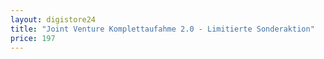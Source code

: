 ```yaml
---
layout: digistore24
title: "Joint Venture Komplettaufahme 2.0 - Limitierte Sonderaktion"
price: 197
---
```

